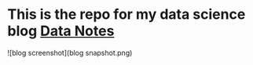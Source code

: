# This is the repo for my data science blog [Data Notes](https://raiswell.rbind.io)

![blog screenshot](blog snapshot.png)